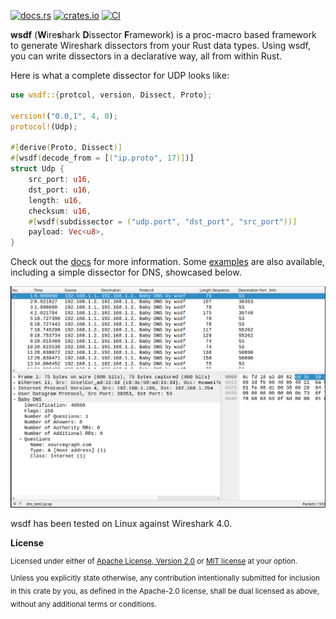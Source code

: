 [![docs.rs](https://img.shields.io/badge/docs.rs-wsdf-latest)](https://docs.rs/wsdf)
[![crates.io](https://img.shields.io/crates/v/wsdf.svg)](https://crates.io/crates/wsdf)
[![CI](https://github.com/ghpr-asia/wsdf/actions/workflows/ci.yml/badge.svg)](https://github.com/ghpr-asia/wsdf/actions/workflows/ci.yml)

**wsdf** (**W**ire**s**hark **D**issector **F**ramework) is a proc-macro based
framework to generate Wireshark dissectors from your Rust data types. Using
wsdf, you can write dissectors in a declarative way, all from within Rust.

Here is what a complete dissector for UDP looks like:

```rust
use wsdf::{protcol, version, Dissect, Proto};

version!("0.0,1", 4, 0);
protocol!(Udp);

#[derive(Proto, Dissect)]
#[wsdf(decode_from = [("ip.proto", 17)])]
struct Udp {
    src_port: u16,
    dst_port: u16,
    length: u16,
    checksum: u16,
    #[wsdf(subdissector = ("udp.port", "dst_port", "src_port"))]
    payload: Vec<u8>,
}
```

Check out the [docs](https://docs.rs/wsdf) for more information. Some
[examples](wsdf/examples/) are also available, including a simple dissector for
DNS, showcased below.

![DNS dissector showcase](https://raw.githubusercontent.com/ghpr-asia/wsdf/main/docs/dns_dissector.gif)

wsdf has been tested on Linux against Wireshark 4.0.

**License**

<sup>
Licensed under either of <a href="LICENSE-APACHE">Apache License, Version
2.0</a> or <a href="LICENSE-MIT">MIT license</a> at your option.
</sup>

<br>

<sub>
Unless you explicitly state otherwise, any contribution intentionally submitted
for inclusion in this crate by you, as defined in the Apache-2.0 license, shall
be dual licensed as above, without any additional terms or conditions.
</sub>
